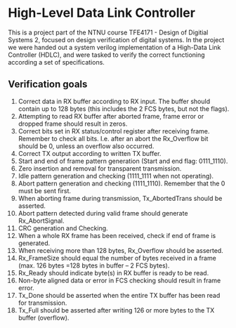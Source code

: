 # High-Level Data Link Controller

This is a project part of the NTNU course TFE4171 - Design of Digitial Systems 2, focused on design verification of digital systems. In the project we were handed out a system verilog implementation of a High-Data Link Controller (HDLC), and were tasked to verify the correct functioning according a set of specifications.

## Verification goals

1. Correct data in RX buffer according to RX input. The buffer should contain up to 128 bytes (this includes the 2 FCS bytes, but not the flags).
2. Attempting to read RX buffer after aborted frame, frame error or dropped frame should result
in zeros.
3. Correct bits set in RX status/control register after receiving frame. Remember to check all bits.
I.e. after an abort the Rx_Overflow bit should be 0, unless an overflow also occurred.
4. Correct TX output according to written TX buffer.
5. Start and end of frame pattern generation (Start and end flag: 0111_1110).
6. Zero insertion and removal for transparent transmission.
7. Idle pattern generation and checking (1111_1111 when not operating).
8. Abort pattern generation and checking (1111_1110). Remember that the 0 must be sent first.
9. When aborting frame during transmission, Tx_AbortedTrans should be asserted.
10. Abort pattern detected during valid frame should generate Rx_AbortSignal.
11. CRC generation and Checking.
12. When a whole RX frame has been received, check if end of frame is generated.
13. When receiving more than 128 bytes, Rx_Overflow should be asserted.
14. Rx_FrameSize should equal the number of bytes received in a frame (max. 126 bytes =128 bytes in buffer – 2 FCS bytes).
15. Rx_Ready should indicate byte(s) in RX buffer is ready to be read.
16. Non-byte aligned data or error in FCS checking should result in frame error.
17. Tx_Done should be asserted when the entire TX buffer has been read for transmission.
18. Tx_Full should be asserted after writing 126 or more bytes to the TX buffer (overflow).
